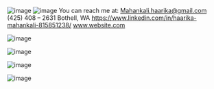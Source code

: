 ![image](https://user-images.githubusercontent.com/107511180/181687546-0ca993bc-f93f-4ef0-bef1-4cd6ab261f3f.png)
![image](https://user-images.githubusercontent.com/107511180/181687586-f9fc2cf7-a4e5-49cb-a1ca-2a74c2dee3ce.png)
You can reach me at:
Mahankali.haarika@gmail.com        (425) 408 – 2631                 Bothell, WA
                           https://www.linkedin.com/in/haarika-mahankali-815851238/      www.website.com


![image](https://user-images.githubusercontent.com/107511180/181686443-362ac6a0-965a-4b5c-9925-5d58c6420349.png)

![image](https://user-images.githubusercontent.com/107511180/181684950-1f2642fa-bd57-43d3-b202-c701827970d1.png)

![image](https://user-images.githubusercontent.com/107511180/181685059-8db520b6-e417-4331-86db-a22b5faaae7c.png)

![image](https://user-images.githubusercontent.com/107511180/181685142-c853aab9-0a7d-467f-9a76-fdbfe139f690.png)
